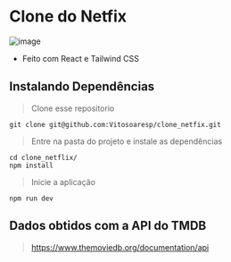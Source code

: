 # Clone do Netfix

![image](https://user-images.githubusercontent.com/23152592/180915771-d67ee878-4f87-41cd-9566-d22549c7d140.png)

- Feito com React e Tailwind CSS

## Instalando Dependências

> Clone esse repositorio 
```
git clone git@github.com:Vitosoaresp/clone_netfix.git
```

> Entre na pasta do projeto e instale as dependências
```
cd clone_netflix/
npm install
```

> Inicie a aplicação

```npm run dev ```

## Dados obtidos com a API do TMDB

>https://www.themoviedb.org/documentation/api

